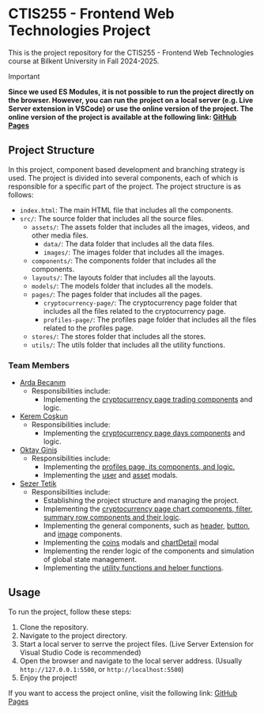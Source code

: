 # CTIS255 - Frontend Web Technologies Project

This is the project repository for the CTIS255 - Frontend Web Technologies course at Bilkent University in Fall 2024-2025.

> [!IMPORTANT] 
> **Since we used ES Modules, it is not possible to run the project directly on the browser. However, you can run the project on a local server (e.g. Live Server extension in VSCode) or use the online version of the project. The online version of the project is available at the following link: [GitHub Pages](https://sezrr.github.io/ctis255-project/)**

## Project Structure

In this project, component based development and branching strategy is used. The project is divided into several components, each of which is responsible for a specific part of the project. The project structure is as follows:

-   `index.html`: The main HTML file that includes all the components.
-   `src/`: The source folder that includes all the source files.
    -   `assets/`: The assets folder that includes all the images, videos, and other media files.
        -   `data/`: The data folder that includes all the data files.
        -   `images/`: The images folder that includes all the images.
    -   `components/`: The components folder that includes all the components.
    -   `layouts/`: The layouts folder that includes all the layouts.
    -   `models/`: The models folder that includes all the models.
    -   `pages/`: The pages folder that includes all the pages.
        -   `cryptocurrency-page/`: The cryptocurrency page folder that includes all the files related to the cryptocurrency page.
        -   `profiles-page/`: The profiles page folder that includes all the files related to the profiles page.
    -   `stores/`: The stores folder that includes all the stores.
    -   `utils/`: The utils folder that includes all the utility functions.

### Team Members

-   [Arda Becanım](https://github.com/ArdaBejo)
    -   Responsibilities include:
        -   Implementing the [cryptocurrency page trading components](https://github.com/sezRR/ctis255-project/tree/main/src/components/cryptocurrency-components/trading-components) and logic.
-   [Kerem Coşkun](https://github.com/Keremc9)
    -   Responsibilities include:
        -   Implementing the [cryptocurrency page days components](https://github.com/sezRR/ctis255-project/tree/main/src/components/cryptocurrency-components/days-components) and logic.
-   [Oktay Giniş](https://github.com/T4Y017)
    -   Responsibilities include:
        -   Implementing the [profiles page, its components, and logic.](https://github.com/sezRR/ctis255-project/tree/main/src/pages/profiles-page)
        -   Implementing the [user](https://github.com/sezRR/ctis255-project/blob/main/src/models/user.js) and [asset](https://github.com/sezRR/ctis255-project/blob/main/src/models/asset.js) modals.
-   [Sezer Tetik](https://github.com/sezRR)
    -   Responsibilities include:
        -   Establishing the project structure and managing the project.
        -   Implementing the [cryptocurrency page chart components, filter, summary row components and their logic](https://github.com/sezRR/ctis255-project/tree/main/src/components/cryptocurrency-components/chart-components).
        -   Implementing the general components, such as [header](https://github.com/sezRR/ctis255-project/tree/main/src/components/header), [button](https://github.com/sezRR/ctis255-project/tree/main/src/components/button), and [image](https://github.com/sezRR/ctis255-project/tree/main/src/components/image) components.
        -   Implementing the [coins](https://github.com/sezRR/ctis255-project/tree/main/src/models/coins) modals and [chartDetail](https://github.com/sezRR/ctis255-project/blob/main/src/models/chartDetails.js) modal
        -   Implementing the render logic of the components and simulation of global state management.
        -   Implementing the [utility functions and helper functions](https://github.com/sezRR/ctis255-project/tree/main/src/utils).

## Usage

To run the project, follow these steps:

1. Clone the repository.
2. Navigate to the project directory.
3. Start a local server to serrve the project files. (Live Server Extension for Visual Studio Code is recommended)
4. Open the browser and navigate to the local server address. (Usually `http://127.0.0.1:5500`, or `http://localhost:5500`)
5. Enjoy the project!

If you want to access the project online, visit the following link: [GitHub Pages](https://sezrr.github.io/ctis255-project/)
